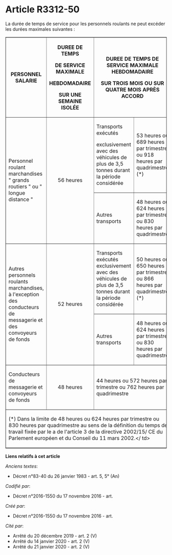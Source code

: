 # Article R3312-50

La durée de temps de service pour les personnels roulants ne peut excéder les durées maximales suivantes : 

<table border="1">
      <tbody><tr>
        <th>

PERSONNEL SALARIE </th>
        <th>

DUREE DE TEMPS 

DE SERVICE MAXIMALE 

HEBDOMADAIRE 

SUR UNE SEMAINE ISOLÉE </th>
        <th colspan="2">

DUREE DE TEMPS DE SERVICE MAXIMALE HEBDOMADAIRE 

SUR TROIS MOIS OU SUR QUATRE MOIS APRÈS ACCORD </th>
      </tr>
      <tr>
        <td align="left" rowspan="2" valign="middle">

Personnel roulant marchandises " grands routiers " ou " longue distance " </td>
        <td align="center" rowspan="2" valign="middle">

56 heures </td>
        <td align="left" valign="middle">

Transports exécutés 

exclusivement avec des véhicules de plus de 3,5 tonnes durant la période considérée </td>
        <td align="left" valign="middle">

53 heures ou 689 heures par trimestre ou 918 heures par quadrimestre (*) </td>
      </tr>
      <tr>
        <td align="left" valign="middle">

Autres transports </td>
        <td align="left" valign="middle">

48 heures ou 624 heures par trimestre ou 830 heures par quadrimestre </td>
      </tr>
      <tr>
        <td align="left" rowspan="2" valign="middle">

Autres personnels roulants marchandises, à l'exception des conducteurs de messagerie et des convoyeurs de fonds </td>
        <td align="center" rowspan="2" valign="middle">

52 heures </td>
        <td align="left" valign="middle">

Transports exécutés exclusivement avec des véhicules de plus de 3,5 tonnes durant la période considérée </td>
        <td align="left" valign="middle">

50 heures ou 650 heures par trimestre ou 866 heures par quadrimestre (*) </td>
      </tr>
      <tr>
        <td align="left">

Autres transports </td>
        <td align="left">

48 heures ou 624 heures par trimestre ou 830 heures par quadrimestre </td>
      </tr>
      <tr>
        <td align="left" valign="middle">

Conducteurs de messagerie et convoyeurs de fonds </td>
        <td align="center" valign="middle">

48 heures </td>
        <td align="left" colspan="2" valign="middle">

44 heures ou 572 heures par trimestre ou 762 heures par quadrimestre </td>
      </tr>
      <tr>
        <td align="left" colspan="4">

(*) Dans la limite de 48 heures ou 624 heures par trimestre ou 830 heures par quadrimestre au sens de la définition du temps
de travail fixée par le a de l'article 3 de la directive 2002/15/ CE du Parlement européen et du Conseil du 11 mars 2002.</
td>
      </tr>
    </tbody></table>

**Liens relatifs à cet article**

_Anciens textes_:

  - Décret n°83-40 du 26 janvier 1983 - art. 5, 5°  (An)

_Codifié par_:

  - Décret n°2016-1550 du 17 novembre 2016 - art.

_Créé par_:

  - Décret n°2016-1550 du 17 novembre 2016 - art.

_Cité par_:

  - Arrêté du 20 décembre 2019 - art. 2 (V)
  - Arrêté du 14 janvier 2020 - art. 2 (V)
  - Arrêté du 21 janvier 2020 - art. 2 (V)

